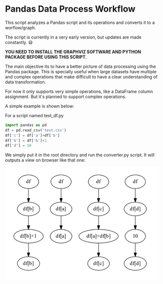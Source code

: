 # Pandas Data Process Workflow

This script analyzes a Pandas script and its operations and converts it to a worflow/graph.

The script is currently in a very early version, but updates are made constantly. :smiley:

**YOU NEED TO INSTALL THE GRAPHVIZ SOFTWARE AND PYTHON PACKAGE BEFORE USING THIS SCRIPT.**

The main objective its to have a better picture of data processing using the Pandas package. This is specially useful when large datasets have multiple and complex operations that make difficult to have a clear understanding of data transformation. 

For now it only supports very simple operations, like a DataFrame column assignment. But it's planned to support complex operations.

A simple example is shown below:

For a script named test_df.py

```python
import pandas as pd
df = pd.read_csv('test.csv')
df['c'] = df['a']+df['b']
df['b'] = df['b']+1
df['d'] = 10
```

We simply put it in the root directory and run the converter.py script. It will outputs a view on browser like that one:

![Example image of script output](img/example1.png?raw=true "Output Example")
